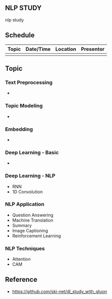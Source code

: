 ## NLP STUDY

nlp study


## Schedule

| Topic      | Date/Time | Location |   Presentor | 
|-----------|----------|--------|----------|
|  |  |  |  |


## Topic

### Text Preprocessing

-

### Topic Modeling

-

### Embedding

-

### Deep Learning - Basic

-

### Deep Learning - NLP

- RNN
- 1D Convolution

### NLP Application

- Question Answering
- Machine Translation
- Summary
- Image Captioning
- Reinforcement Learning

### NLP Techniques

- Attention
- CAM

## Reference

- https://github.com/ski-net/dl_study_with_gluon

